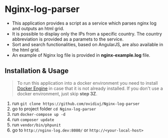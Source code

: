 # Nginx-log-parser

 * This application provides a script as a service which parses nginx log and outputs an html grid.
 * It is possible to display only the IPs from a specific country. The country abbreviation is provided as a paramets to the service.
 * Sort and search functionalities, based on AngularJS, are also available in the html grid.
 * An example of Nginx log file is provided in **nginx-example.log** file.
 

## Installation & Usage
  > To run this application into a docker environment you need to install [Docker Engine](https://docs.docker.com/engine/installation/) in case that it is not already installed. If you don't use a docker environment, just skip **step 3Z**.
 
  1. run ``` git clone https://github.com/ovidiuj/Nginx-log-parser ```
  2. go to project folder ``` cd Nginx-log-parser ```
  3. run ``` docker-compose up -d ```
  4. run ``` composer update ```
  5. run ``` vendor/bin/phpunit ```
  6. go to ``` http://nginx-log.dev:8080/ ``` or ``` http://<your-local-host> ```

